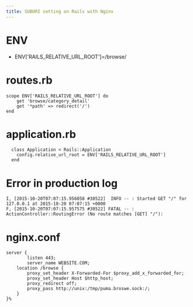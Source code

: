 ```yaml
---
title: SUBURI setting on Rails with Nginx
---
```


# ENV

- ENV['RAILS_RELATIVE_URL_ROOT']=/browse/

# routes.rb

    scope ENV['RAILS_RELATIVE_URL_ROOT'] do
        get 'browse/category_detail'
        get '*path' => redirect('/')
    end


# application.rb

      class Application < Rails::Application
        config.relative_url_root = ENV['RAILS_RELATIVE_URL_ROOT']
      end


# Error in production log

    I, [2015-10-20T07:07:15.956058 #30522]  INFO -- : Started GET "/" for 127.0.0.1 at 2015-10-20 07:07:15 +0000
    F, [2015-10-20T07:07:15.957575 #30522] FATAL -- :
    ActionController::RoutingError (No route matches [GET] "/"):

# nginx.conf

    server {
            listen 443;
            server_name WEBSITE.COM;
        location /browse {
            proxy_set_header X-Forwarded-For $proxy_add_x_forwarded_for;
            proxy_set_header Host $http_host;
            proxy_redirect off;
            proxy_pass http://unix:/tmp/puma.broswe.sock:/;
        }
    }%